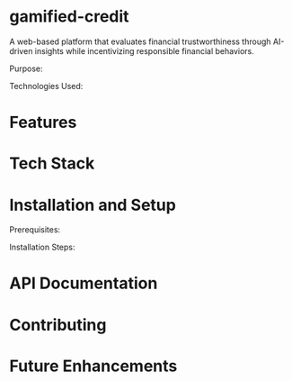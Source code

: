 # gamified-credit
A web-based platform that evaluates financial trustworthiness through AI-driven insights while incentivizing responsible financial behaviors.

Purpose:

Technologies Used:

# Features

# Tech Stack

# Installation and Setup
Prerequisites:

Installation Steps:

# API Documentation

# Contributing

# Future Enhancements
